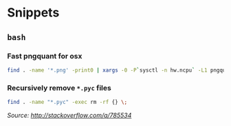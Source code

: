 # Snippets

## `bash`

### Fast pngquant for osx

```bash
find . -name '*.png' -print0 | xargs -0 -P`sysctl -n hw.ncpu` -L1 pngquant --ext .png --verbose --force --speed 1 --quality 15-55 32
```

### Recursively remove `*.pyc` files

```bash
find . -name "*.pyc" -exec rm -rf {} \;
```

_Source: <http://stackoverflow.com/a/785534>_
